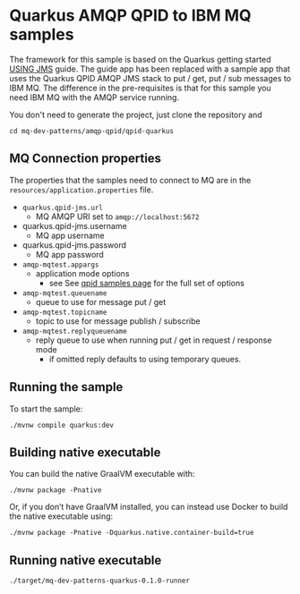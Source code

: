 # Quarkus AMQP QPID to IBM MQ samples
The framework for this sample is based on the Quarkus getting started
[USING JMS](https://quarkus.io/guides/jms) guide. The guide app has been replaced
with a sample app that uses the Quarkus QPID AMQP JMS stack to put / get, put / sub
messages to IBM MQ. The difference in the pre-requisites is that for this sample
you need IBM MQ with the AMQP service running.

You don't need to generate the project, just clone the repository and
````
cd mq-dev-patterns/amqp-qpid/qpid-quarkus
````

## MQ Connection properties
The properties that the samples need to connect to MQ are in the
`resources/application.properties` file.

* `quarkus.qpid-jms.url`
  * MQ AMQP URI
    set to `amqp://localhost:5672`
* quarkus.qpid-jms.username
  * MQ app username
* quarkus.qpid-jms.password
  * MQ app password
* `amqp-mqtest.appargs`
  * application mode options
    * see See [qpid samples page](/amqp-qpid/README.md) for the full set of options
* `amqp-mqtest.queuename`
  * queue to use for message put / get
* `amqp-mqtest.topicname`
  * topic to use for message publish / subscribe
* `amqp-mqtest.replyqueuename`
  * reply queue to use when running put / get in request / response mode
    * if omitted reply defaults to using temporary queues.

## Running the sample
To start the sample:
````
./mvnw compile quarkus:dev
````

## Building native executable
You can build the native GraalVM executable with:
````
./mvnw package -Pnative
````

Or, if you don’t have GraalVM installed, you can instead use Docker to build the native executable using:

````
./mvnw package -Pnative -Dquarkus.native.container-build=true
````

## Running native executable
````
./target/mq-dev-patterns-quarkus-0.1.0-runner
````
